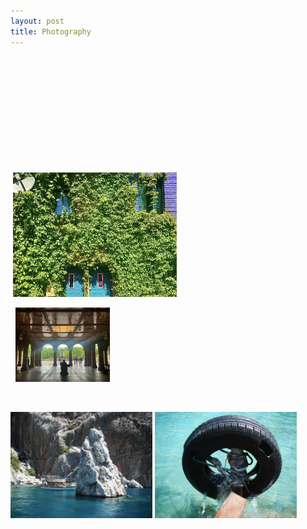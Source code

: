 ```yaml
---
layout: post
title: Photography
---
```


<img src="/images/flames.jpg" alt="" style="width:30%;">   <img src="/images/port2.png" alt="" style="width:30%;">   <img src="/images/print5.png" alt="" style="width:30%;">

<img src="/images/print3.png" alt="" style="width:33%;">   <img src="/images/print8.png" alt="" style="width:30.5%;">   <img src="/images/print10.png" alt="" style="width:26.5%;">

<img src="/images/print17.png" alt="" style="width:37.75%;">   <img src="/images/print27.png" alt="" style="width:15.75%;">   <img src="/images/print26.png" alt="" style="width:36.5%;"> 

<img src="/images/rhombus.png" alt="" style="width:35%;">   <img src="/images/pills.png" alt="" style="width:20%;">   <img src="/images/construction.png" alt="" style="width:35%;">


<img src="/images/print16.png" alt="" style="width:30%;">

<img src="/images/port4.png" alt="" style="width:45%;">   <img src="/images/port7.png" alt="" style="width:45%;">   

<img src="/images/doors.png" alt="" style="width:38%;">   <img src="/images/ivy.jpg" alt="" style="width:52%;">

<img src="/images/grate.png" alt="" style="width:30%;">   <img src="/images/cypress.jpg" alt="" style="width:30%;">    <img src="/images/musician.jpg" alt="" style="width:30%;">   

<img src="/images/rug.jpg" alt="" style="width:30%;">    <img src="/images/turks.JPG" alt="" style="width:30%;">    <img src="/images/rugs.jpg" alt="" style="width:30%;">    


<img src="/images/rock.jpg" alt="" style="width:45%;">   <img src="/images/tire.jpg" alt="" style="width:45%;">


